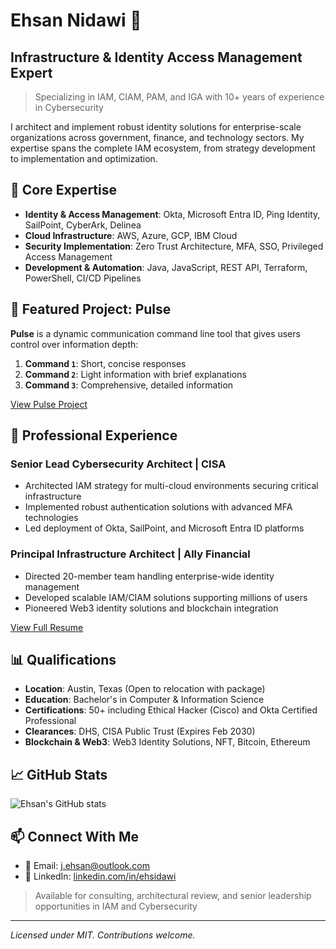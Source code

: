 # Ehsan Nidawi 👋
## Infrastructure & Identity Access Management Expert

> Specializing in IAM, CIAM, PAM, and IGA with 10+ years of experience in Cybersecurity

I architect and implement robust identity solutions for enterprise-scale organizations across government, finance, and technology sectors. My expertise spans the complete IAM ecosystem, from strategy development to implementation and optimization.

## 🔐 Core Expertise

- **Identity & Access Management**: Okta, Microsoft Entra ID, Ping Identity, SailPoint, CyberArk, Delinea
- **Cloud Infrastructure**: AWS, Azure, GCP, IBM Cloud
- **Security Implementation**: Zero Trust Architecture, MFA, SSO, Privileged Access Management
- **Development & Automation**: Java, JavaScript, REST API, Terraform, PowerShell, CI/CD Pipelines

## 🚀 Featured Project: Pulse

**Pulse** is a dynamic communication command line tool that gives users control over information depth:

1. **Command `1`**: Short, concise responses
2. **Command `2`**: Light information with brief explanations
3. **Command `3`**: Comprehensive, detailed information

[View Pulse Project](https://github.com/yourusername/pulse)

## 💼 Professional Experience

### Senior Lead Cybersecurity Architect | CISA
- Architected IAM strategy for multi-cloud environments securing critical infrastructure
- Implemented robust authentication solutions with advanced MFA technologies
- Led deployment of Okta, SailPoint, and Microsoft Entra ID platforms

### Principal Infrastructure Architect | Ally Financial
- Directed 20-member team handling enterprise-wide identity management
- Developed scalable IAM/CIAM solutions supporting millions of users
- Pioneered Web3 identity solutions and blockchain integration

[View Full Resume](https://www.linkedin.com/in/ehsidawi/)

## 📊 Qualifications

- **Location**: Austin, Texas (Open to relocation with package)
- **Education**: Bachelor's in Computer & Information Science
- **Certifications**: 50+ including Ethical Hacker (Cisco) and Okta Certified Professional
- **Clearances**: DHS, CISA Public Trust (Expires Feb 2030)
- **Blockchain & Web3**: Web3 Identity Solutions, NFT, Bitcoin, Ethereum

## 📈 GitHub Stats

![Ehsan's GitHub stats](https://github-readme-stats.vercel.app/api?username=yourusername&show_icons=true&theme=dark)

## 📫 Connect With Me

- 📧 Email: [j.ehsan@outlook.com](mailto:j.ehsan@outlook.com)
- 🔗 LinkedIn: [linkedin.com/in/ehsidawi](https://www.linkedin.com/in/ehsidawi/)

> Available for consulting, architectural review, and senior leadership opportunities in IAM and Cybersecurity

---

*Licensed under MIT. Contributions welcome.*
